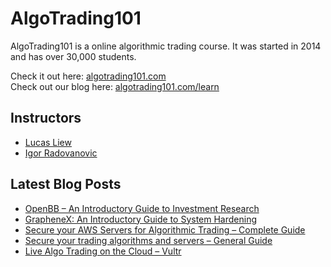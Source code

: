 # AlgoTrading101

AlgoTrading101 is a online algorithmic trading course. It was started in 2014 and has over 30,000 students.

Check it out here: <a href="https://algotrading101.com">algotrading101.com</a><br>
Check out our blog here: <a href="https://algotrading101.com/learn">algotrading101.com/learn</a>

## Instructors

<ul>
    <li><a href="https://algotrading101.com/learn/about-us/#lucas-liew">Lucas Liew</a></li>
    <li><a href="https://algotrading101.com/learn/about-us/#igor-radovanovic">Igor Radovanovic</a></li>
</ul>

## Latest Blog Posts

<!-- BLOG-POST-LIST:START -->
- [OpenBB – An Introductory Guide to Investment Research](https://algotrading101.com/learn/openbb-guide/)
- [GrapheneX: An Introductory Guide to System Hardening](https://algotrading101.com/learn/graphenex-guide-system-hardening/)
- [Secure your AWS Servers for Algorithmic Trading – Complete Guide](https://algotrading101.com/learn/trading-servers-security-aws-guide/)
- [Secure your trading algorithms and servers – General Guide](https://algotrading101.com/learn/trading-algorithms-security-servers-bots-guide/)
- [Live Algo Trading on the Cloud – Vultr](https://algotrading101.com/learn/live-algo-trading-hosting-vultr/)
<!-- BLOG-POST-LIST:END -->
